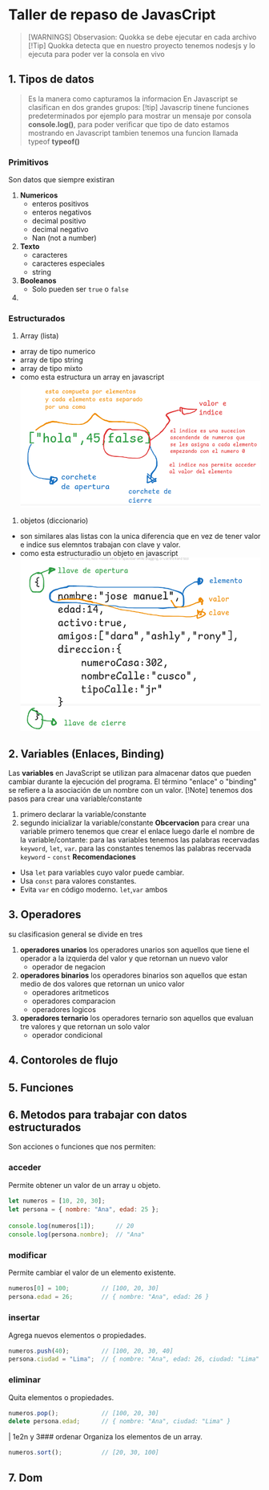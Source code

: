  # Taller de repaso de JavasCript
> [WARNINGS] Observasion: Quokka se debe ejecutar en cada archivo 
> [!Tip] Quokka detecta que en nuestro proyecto tenemos nodesjs y lo ejecuta para poder ver la consola en vivo 
 ## 1. Tipos de datos
 > Es la manera como capturamos la informacion 
 > En Javascript se clasifican en dos grandes grupos:
 > [!tip]
  Javascrip tinene funciones predeterminados por ejemplo para mostrar un mensaje por consola **console.log()**, para poder verificar que tipo de dato estamos mostrando en Javascript tambien tenemos una funcion llamada typeof **typeof()**  
 ### Primitivos 
 Son datos que siempre existiran 
 1. **Numericos** 
    - enteros positivos 
    - enteros negativos 
    - decimal positivo 
    - decimal negativo 
    - Nan (not a number)
 2. **Texto**
    - caracteres 
    - caracteres especiales 
    - string
 3. **Booleanos**
    - Solo pueden ser `true` o `false`
 4. 
 ### Estructurados 
 1. Array (lista)
   - array de tipo numerico
   - array de tipo string
   - array de tipo mixto
 - como esta estructura un array en javascript 
   ![alt text](./assets/image.png)
 1. objetos (diccionario)  
   - son similares alas listas con la unica diferencia que en vez de tener valor e indice sus elemntos trabajan con clave y valor.
 - como esta estructuradio un objeto en javascript
   ![alt text](./assets/image01.png)   
 ## 2. Variables (Enlaces, Binding)
 Las **variables** en JavaScript se utilizan para almacenar datos que pueden cambiar durante la ejecución del programa. El término "enlace" o "binding" se refiere a la asociación de un nombre con un valor.
 [!Note]
 tenemos dos pasos para crear una variable/constante
 1. primero declarar la variable/constante
 2. segundo inicializar la variable/constante
 **Obcervacion** para crear una variable primero tenemos que crear el enlace luego darle el nombre de la variable/contante: para las variables tenemos las palabras recervadas `keyword`, `let`, `var`.
 para las constantes tenemos las palabras recervada
 `keyword` - `const`
**Recomendaciones** 
- Usa `let` para variables cuyo valor puede cambiar.
- Usa `const` para valores constantes.
- Evita `var` en código moderno.
 `let`,`var` ambos 
 ## 3. Operadores
 su clasificasion general se divide en tres 
 1. **operadores unarios**
    los operadores unarios son aquellos que tiene el operador a la izquierda del valor y que retornan un nuevo valor 
    - operador de negacion 
 2. **operadores binarios** 
    los operadores binarios son aquellos que estan medio de dos valores que retornan un unico valor 
    - operadores aritmeticos
    - operadores comparacion 
    - operadores logicos 
 3. **operadores ternario**
    los operadores ternario son aquellos que evaluan tre valores y que retornan un solo valor 
    - operador condicional 
 ## 4. Contoroles de flujo 
 ## 5. Funciones 
 ## 6. Metodos para trabajar con datos estructurados 
 Son acciones o funciones que nos permiten:

 ### acceder
  Permite obtener un valor de un array u objeto.
  ```javascript
  let numeros = [10, 20, 30];
  let persona = { nombre: "Ana", edad: 25 };

  console.log(numeros[1]);      // 20
  console.log(persona.nombre);  // "Ana"
  ```

 ### modificar
  Permite cambiar el valor de un elemento existente.
  ```javascript
  numeros[0] = 100;         // [100, 20, 30]
  persona.edad = 26;        // { nombre: "Ana", edad: 26 }
  ```

 ### insertar
  Agrega nuevos elementos o propiedades.
  ```javascript
  numeros.push(40);         // [100, 20, 30, 40]
  persona.ciudad = "Lima";  // { nombre: "Ana", edad: 26, ciudad: "Lima" }
  ```

 ### eliminar
  Quita elementos o propiedades.
  ```javascript
  numeros.pop();            // [100, 20, 30]
  delete persona.edad;      // { nombre: "Ana", ciudad: "Lima" }
  ```

 | 1e2n y 3### ordenar
  Organiza los elementos de un array.
  ```javascript
  numeros.sort();           // [20, 30, 100]
  ```
  ## 7. Dom